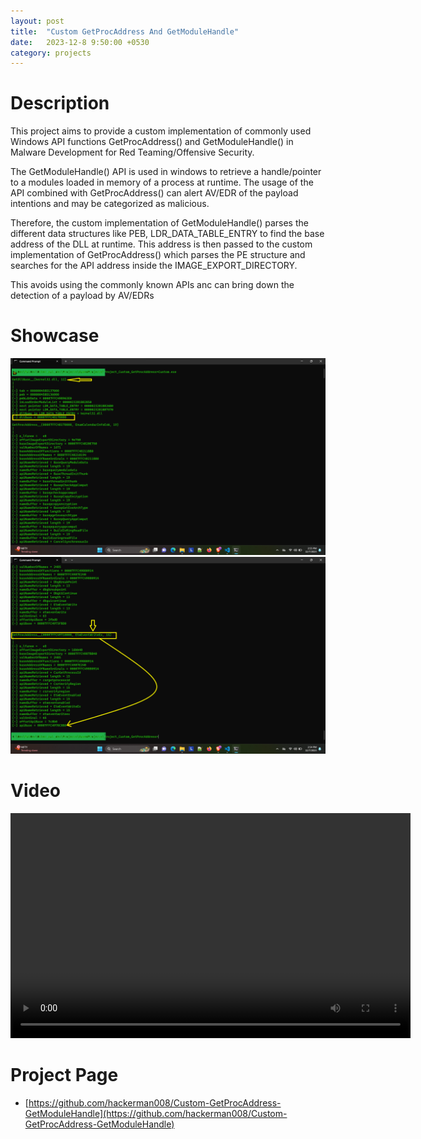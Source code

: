 ```yaml
---
layout: post
title:  "Custom GetProcAddress And GetModuleHandle"
date:   2023-12-8 9:50:00 +0530
category: projects
---
```


# **Description**

This project aims to provide a custom implementation of commonly used Windows API functions GetProcAddress() and GetModuleHandle() in Malware Development for Red Teaming/Offensive Security.

The GetModuleHandle() API is used in windows to retrieve a handle/pointer to a modules loaded in memory of a process at runtime. The usage of the API combined with GetProcAddress() can alert AV/EDR of the payload intentions and may be categorized as malicious.

Therefore, the custom implementation of GetModuleHandle() parses the different data structures like PEB, LDR_DATA_TABLE_ENTRY to find the base address of the DLL at runtime. This address is then passed to the custom implementation of GetProcAddress() which parses the PE structure and searches for the API address inside the IMAGE_EXPORT_DIRECTORY.

This avoids using the commonly known APIs anc can bring down the detection of a payload by AV/EDRs

# **Showcase**

![Image1](/files/images/Project-GetProcAddress/pic_GetDllBase.png)
![Image2](/files/images/Project-GetProcAddress/pic_GetProcAddress.png)

# **Video**
<video controls width="640" height="360">
  <source src="/files/Videos/Red Teaming Adversary Simulation Bypassing WD .mp4" type="video/mp4">
  Your browser does not support the video tag.
</video>


# **Project Page**
- [https://github.com/hackerman008/Custom-GetProcAddress-GetModuleHandle](https://github.com/hackerman008/Custom-GetProcAddress-GetModuleHandle)
